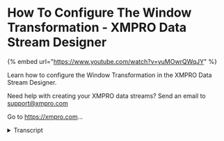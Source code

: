 # How To Configure The Window Transformation - XMPRO Data Stream Designer
{% embed url="https://www.youtube.com/watch?v=yuMOwrQWqJY" %}



Learn how to configure the Window Transformation in the XMPRO Data Stream Designer. 

Need help with creating your XMPRO data streams? Send an email to support@xmpro.com 

Go to https://xmpro.com...
<details>
<summary>Transcript</summary>Learn how to configure the Window Transformation in the XMPRO Data Stream Designer. 

Need help with creating your XMPRO data streams? Send an email to support@xmpro.com 

Go to https://xmpro.com...
what we are going to do here is look at

how to set up and configure the window

transformation agent

this agent allows for data to buffer for

an allocated amount of time before it is

pushed further along the stream

i already have an event simulator agent

setup and configured

which will simulate the number of

readings coming from sensors

i also have an event printer agent setup

which will help us see what the data

looks like when we are running our

stream

go to the toolbox and search for window

you will find it under transformations

click on the agent and drag it to the

canvas

connect the output endpoint of the event

simulator agent to the input endpoint of

the window agent

and the output endpoint of the window

agent to the input endpoint of the event

printer agent

note that a default name has been

assigned to your window agent

to rename this agent click on the white

space and start typing

click somewhere else on the canvas and

click save

double click on your window agent

this is where you will be configuring

your agent

first make sure you're using the correct

collection

if not select another collection from

the drop-down

next you need to configure your window

from the drop-down select the time unit

you'd like to use

i would like to buffer my data for five

seconds so i'm going to select second

and go i'm going to set the size to five

click apply click save

now i want to run my stream for that i'm

going to click on publish

to view the live data click on live view

and select your event printer agent and

click save

give it a second

and you'll see that i start coming

through to expand the page click on

maximize
</details>